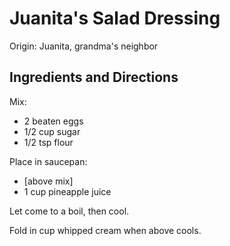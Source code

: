 # Juanita's Salad Dressing

Origin: Juanita, grandma's neighbor

## Ingredients and Directions

Mix:

- 2 beaten eggs
- 1/2 cup sugar
- 1/2 tsp flour

Place in saucepan:

- [above mix]
- 1 cup pineapple juice

Let come to a boil, then cool.

Fold in cup whipped cream when above cools.